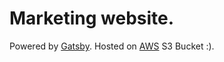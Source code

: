 # Marketing website.
Powered by [Gatsby](https://www.gatsbyjs.org).
Hosted on [AWS](https://aws.amazon.com/) S3 Bucket :).
